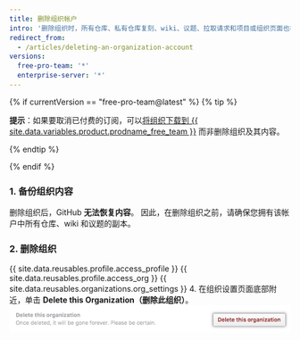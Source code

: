 ```yaml
---
title: 删除组织帐户
intro: '删除组织时，所有仓库、私有仓库复刻、wiki、议题、拉取请求和项目或组织页面也被删除。 {% if currentVersion == "free-pro-team@latest" %}组织名称可用于新用户或组织帐户，并且计费将结束。{% endif %}'
redirect_from:
  - /articles/deleting-an-organization-account
versions:
  free-pro-team: '*'
  enterprise-server: '*'
---
```


{% if currentVersion == "free-pro-team@latest" %}
{% tip %}

**提示**：如果要取消已付费的订阅，可以[将组织下载到 {{ site.data.variables.product.prodname_free_team }}](/articles/downgrading-your-github-subscription) 而非删除组织及其内容。

{% endtip %}

{% endif %}

### 1. 备份组织内容

删除组织后，GitHub **无法恢复内容**。 因此，在删除组织之前，请确保您拥有该帐户中所有仓库、wiki 和议题的副本。

### 2. 删除组织

{{ site.data.reusables.profile.access_profile }}
{{ site.data.reusables.profile.access_org }}
{{ site.data.reusables.organizations.org_settings }}
4. 在组织设置页面底部附近，单击 **Delete this Organization（删除此组织）**。 ![删除此组织按钮](/assets/images/help/settings/settings-organization-delete.png)
